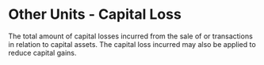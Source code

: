 # Other Units - Capital Loss
The total amount of capital losses incurred from the sale of or transactions in relation to capital assets. The capital loss incurred may also be applied to reduce capital gains.